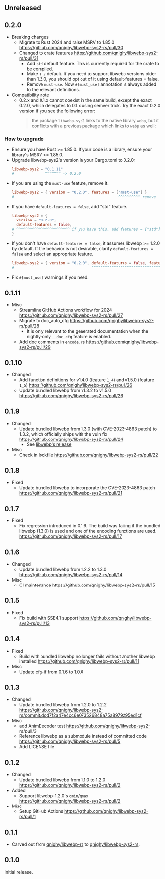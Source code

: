 ## Unreleased

## 0.2.0

- Breaking changes
  - Migrate to Rust 2024 and raise MSRV to 1.85.0 https://github.com/qnighy/libwebp-sys2-rs/pull/30
  - Changed to crate features https://github.com/qnighy/libwebp-sys2-rs/pull/31
    - Add `std` default feature. This is currently required for the crate to be compiled.
    - Make `1_2` default. If you need to support libwebp versions older than 1.2.0, you should opt out of it using default-features = false.
    - Remove `must-use`. Now `#[must_use]` annotation is always added to the relevant definitions.
- Compatibility note
  - 0.2.x and 0.1.x cannot coexist in the same build, except the exact 0.2.0, which delegates to 0.1.x using semver trick. Try the exact 0.2.0 version if you see the following error:
    > the package `libwebp-sys2` links to the native library `webp`, but it conflicts with a previous package which links to `webp` as well:

### How to upgrade

- Ensure you have Rust >= 1.85.0.
  If your code is a library, ensure your library's MSRV >= 1.85.0.
- Upgrade libwebp-sys2's version in your Cargo.toml to 0.2.0:
  ```toml
  libwebp-sys2 = "0.1.11"
  #              ^^^^^^^ -> 0.2.0
  ```
- If you are using the `must-use` feature, remove it.
  ```toml
  libwebp-sys2 = { version = "0.2.0", features = ["must-use"] }
  #                                               ^^^^^^^^^^ remove
  ```
- If you have `default-features = false`, add "std" feature.
  ```toml
  libwebp-sys2 = {
    version = "0.2.0",
    default-features = false,
  # ^^^^^^^^^^^^^^^^^^^^^^^^ if you have this, add features = ["std"]
  }
  ```
- If you don't have `default-features = false`, it assumes libwebp >= 1.2.0 by default.
  If the behavior is not desirable, clarify `default-features = false` and select an
  appropriate feature.
  ```toml
  libwebp-sys2 = { version = "0.2.0", default-features = false, features = ["std", "0_6"] }
  #                                   ^^^^^^^^^^^^^^^^^^^^^^^^^^^^^^^^^^^^^^^^^^^^^^^^^^^
  ```
- Fix `#[must_use]` warnings if you need.

## 0.1.11

- Misc
  - Streamline GitHub Actions workflow for 2024 https://github.com/qnighy/libwebp-sys2-rs/pull/27
  - Migrate to doc_auto_cfg https://github.com/qnighy/libwebp-sys2-rs/pull/28
    - It is only relevant to the generated documentation when the nightly-only `__doc_cfg` feature is enabled.
  - Add doc comments in `encode.rs` https://github.com/qnighy/libwebp-sys2-rs/pull/29

## 0.1.10

- Changed
  - Add function definitions for v1.4.0 (feature `1_4`) and v1.5.0 (feature `1_5`) https://github.com/qnighy/libwebp-sys2-rs/pull/26
  - Update bundled libwebp from v1.3.2 to v1.5.0 https://github.com/qnighy/libwebp-sys2-rs/pull/26

## 0.1.9

- Changed
  - Update bundled libwebp from 1.3.0 (with CVE-2023-4863 patch) to 1.3.2, which officially ships with the vuln fix https://github.com/qnighy/libwebp-sys2-rs/pull/24
    - See [libwebp's release](https://groups.google.com/a/webmproject.org/g/webp-discuss/c/YhVFA45DVfM/m/hS2jI_KFAwAJ)
- Misc
  - Check in lockfile https://github.com/qnighy/libwebp-sys2-rs/pull/22

## 0.1.8

- Fixed
  - Update bundled libwebp to incorporate the CVE-2023-4863 patch https://github.com/qnighy/libwebp-sys2-rs/pull/21

## 0.1.7

- Fixed
  - Fix regression introduced in 0.1.6. The build was failing if the bundled libwebp (1.3.0) is used and one of the encoding functions are used. https://github.com/qnighy/libwebp-sys2-rs/pull/17

## 0.1.6

- Changed
  - Update bundled libwebp from 1.2.2 to 1.3.0 https://github.com/qnighy/libwebp-sys2-rs/pull/14
- Misc
  - CI maintenance https://github.com/qnighy/libwebp-sys2-rs/pull/15

## 0.1.5

- Fixed
  - Fix build with SSE4.1 support https://github.com/qnighy/libwebp-sys2-rs/pull/13

## 0.1.4

- Fixed
  - Build with bundled libwebp no longer fails without another libwebp installed https://github.com/qnighy/libwebp-sys2-rs/pull/11
- Misc
  - Update cfg-if from 0.1.6 to 1.0.0

## 0.1.3

- Changed
  - Update bundled libwebp from 1.2.0 to 1.2.2 https://github.com/qnighy/libwebp-sys2-rs/commit/dcd7f2a47e4cc6e073526848a75a8979295ed1cf
- Misc
  - add AnimDecoder test https://github.com/qnighy/libwebp-sys2-rs/pull/3
  - Reference libwebp as a submodule instead of committed code https://github.com/qnighy/libwebp-sys2-rs/pull/5
  - Add LICENSE file

## 0.1.2

- Changed
  - Update bundled libwebp from 1.1.0 to 1.2.0 https://github.com/qnighy/libwebp-sys2-rs/pull/2
- Added
  - Support libwebp-1.2.0's `qmin`/`qmax` https://github.com/qnighy/libwebp-sys2-rs/pull/2
- Misc
  - Setup GitHub Actions https://github.com/qnighy/libwebp-sys2-rs/pull/1

## 0.1.1

- Carved out from [qnighy/libwebp-rs](https://github.com/qnighy/libwebp-rs) to [qnighy/libwebp-sys2-rs](https://github.com/qnighy/libwebp-sys2-rs).

## 0.1.0

Initial release.

